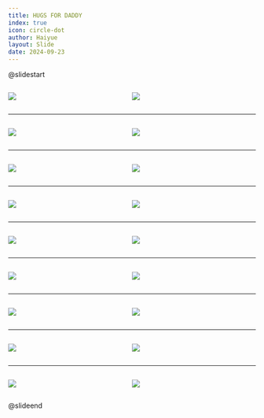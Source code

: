 ```yaml
---
title: HUGS FOR DADDY
index: true
icon: circle-dot
author: Haiyue
layout: Slide
date: 2024-09-23
---
```

 
@slidestart

<div style="display:flex">
<div style="flex:1">

![](/reading/english/Level-K/HUGS%20FOR%20DADDY/001.webp)
</div>
<div style="flex:1">

![](/reading/english/Level-K/HUGS%20FOR%20DADDY/002.webp)
</div>
</div>

---

<div style="display:flex">
<div style="flex:1">

![](/reading/english/Level-K/HUGS%20FOR%20DADDY/003.webp)
</div>
<div style="flex:1">

![](/reading/english/Level-K/HUGS%20FOR%20DADDY/004.webp)
</div>
</div>

---

<div style="display:flex">
<div style="flex:1">

![](/reading/english/Level-K/HUGS%20FOR%20DADDY/005.webp)
</div>
<div style="flex:1">

![](/reading/english/Level-K/HUGS%20FOR%20DADDY/006.webp)
</div>
</div>

---

<div style="display:flex">
<div style="flex:1">

![](/reading/english/Level-K/HUGS%20FOR%20DADDY/007.webp)
</div>
<div style="flex:1">

![](/reading/english/Level-K/HUGS%20FOR%20DADDY/008.webp)
</div>
</div>

---

<div style="display:flex">
<div style="flex:1">

![](/reading/english/Level-K/HUGS%20FOR%20DADDY/009.webp)
</div>
<div style="flex:1">

![](/reading/english/Level-K/HUGS%20FOR%20DADDY/010.webp)
</div>
</div>

---

<div style="display:flex">
<div style="flex:1">

![](/reading/english/Level-K/HUGS%20FOR%20DADDY/011.webp)
</div>
<div style="flex:1">

![](/reading/english/Level-K/HUGS%20FOR%20DADDY/012.webp)
</div>
</div>

---

<div style="display:flex">
<div style="flex:1">

![](/reading/english/Level-K/HUGS%20FOR%20DADDY/013.webp)
</div>
<div style="flex:1">

![](/reading/english/Level-K/HUGS%20FOR%20DADDY/014.webp)
</div>
</div>

---

<div style="display:flex">
<div style="flex:1">

![](/reading/english/Level-K/HUGS%20FOR%20DADDY/015.webp)
</div>
<div style="flex:1">

![](/reading/english/Level-K/HUGS%20FOR%20DADDY/016.webp)
</div>
</div>

---

<div style="display:flex">
<div style="flex:1">

![](/reading/english/Level-K/HUGS%20FOR%20DADDY/017.webp)
</div>
<div style="flex:1">

![](/reading/english/Level-K/HUGS%20FOR%20DADDY/018.webp)
</div>
</div>

@slideend